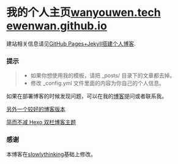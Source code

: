 # 我的个人主页[wanyouwen.tech](http://wanyouwen.tech/) [ewenwan.github.io](http://ewenwan.github.io)

建站相关信息请见[GitHub Pages+Jekyll搭建个人博客](http://www.weixinyu.info/2017/08/GitHub-Pages+Jekyll%E6%90%AD%E5%BB%BA%E4%B8%AA%E4%BA%BA%E5%8D%9A%E5%AE%A2/). 


### 提示

>* 如果你想使用我的模板，请把 _posts/ 目录下的文章都去掉。
>* 修改 _config.yml 文件里面的内容为你自己的个人信息。

如果在部署博客的时候发现问题，可以在我的[博客](https://github.com/Ewenwan/ewenwan.github.io)提问或者联系我。        


[另外一个较好的博客版本](https://github.com/Ewenwan/myblog)

[简而不减 Hexo 双栏博客主题](https://github.com/Ewenwan/hexo-theme-yelee)

### 感谢   

本博客在[slowlythinking](https://github.com/slowlythinking/slowlythinking.github.io)基础上修改。  
